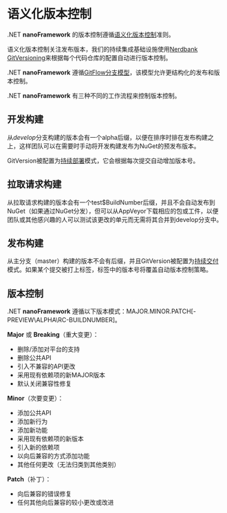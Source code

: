 # 语义化版本控制

.NET **nanoFramework** 的版本控制遵循[语义化版本控制](http://semver.org/)准则。

语义化版本控制关注发布版本，我们的持续集成基础设施使用[Nerdbank GitVersioning](https://github.com/AArnott/Nerdbank.GitVersioning)来根据每个代码仓库的配置自动进行版本控制。

.NET **nanoFramework** 遵循[GitFlow分支模型](http://nvie.com/posts/a-successful-git-branching-model/)，该模型允许更结构化的发布和版本控制。

.NET **nanoFramework** 有三种不同的工作流程来控制版本控制。

## 开发构建

从*develop*分支构建的版本会有一个alpha后缀，以便在排序时排在发布构建之上，这样团队可以在需要时手动将开发构建发布为NuGet的预发布版本。

GitVersion被配置为[持续部署](http://gitversion.readthedocs.io/en/stable/reference/continuous-deployment/)模式，它会根据每次提交自动增加版本号。

## 拉取请求构建

从拉取请求构建的版本会有一个test$BuildNumber后缀，并且不会自动发布到NuGet（如果通过NuGet分发），但可以从AppVeyor下载相应的包或工件，以便团队或其他感兴趣的人可以测试该更改的单元而无需将其合并到develop分支中。

## 发布构建

从主分支（master）构建的版本不会有后缀，并且GitVersion被配置为[持续交付](https://gitversion.net/docs/reference/configuration/)模式。如果某个提交被打上标签，标签中的版本号将覆盖自动版本控制策略。

## 版本控制

.NET **nanoFramework** 遵循以下版本模式：MAJOR.MINOR.PATCH[-PREVIEW\ALPHA\RC-BUILDNUMBER]。

**Major** 或 **Breaking**（重大变更）：

* 删除/添加对平台的支持
* 删除公共API
* 引入不兼容的API更改
* 采用现有依赖项的新MAJOR版本
* 默认关闭兼容性修复

**Minor**（次要变更）：

* 添加公共API
* 添加新行为
* 添加新功能
* 采用现有依赖项的新版本
* 引入新的依赖项
* 以向后兼容的方式添加功能
* 其他任何更改（无法归类到其他类别）

**Patch**（补丁）：

* 向后兼容的错误修复
* 任何其他向后兼容的较小更改或改进